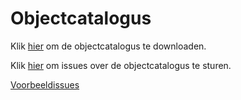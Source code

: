 # Objectcatalogus


Klik [hier](https://github.com/Geonovum/imkl2015-review/blob/master/2.%20objectcatalogus/IMKL2015-Objectcatalogus_095.docx?raw=true) om de objectcatalogus te downloaden.

Klik [hier](https://github.com/Geonovum/imkl2015-review/issues?q=is%3Aopen+is%3Aissue+label%3Aobjectcatalogus) om issues over de objectcatalogus te sturen.

[Voorbeeldissues](https://github.com/Geonovum/imkl2015-review/issues?q=voorbeeld+label%3Aobjectcatalogus)
